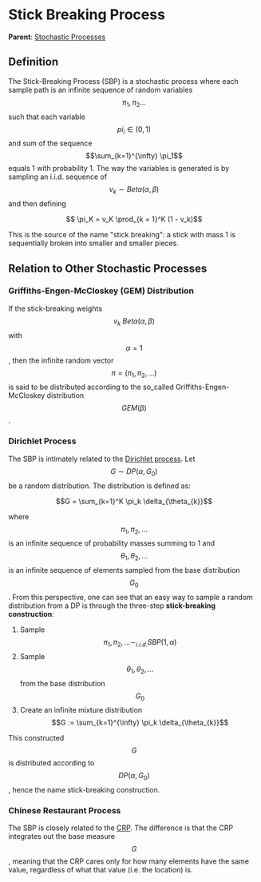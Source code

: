 # Stick Breaking Process

__Parent__: [Stochastic Processes](../stochastic_processes.md)

## Definition

The Stick-Breaking Process (SBP) is a stochastic process where each sample path is an infinite sequence of
random variables $$\pi_1, \pi_2...$$ such that each variable $$pi_i \in (0, 1)$$ and sum of the sequence
$$\sum_{k=1}^{\infty} \pi_1$$ equals 1 with probability 1. The way the variables is generated is by sampling
an i.i.d. sequence of $$v_k \sim Beta(\alpha, \beta)$$ and then defining

$$ \pi_K = v_K \prod_{k = 1}^K (1 - v_k)$$

This is the source of the name "stick breaking": a stick with mass 1 is sequentially broken into smaller and
smaller pieces.


## Relation to Other Stochastic Processes

### Griffiths-Engen-McCloskey (GEM) Distribution

If the stick-breaking weights $$v_k ~ Beta(\alpha, \beta)$$ with $$\alpha = 1$$, then the 
infinite random vector $$\pi = (\pi_1, \pi_2, ...)$$ is said to be distributed according
to the so_called Griffiths-Engen-McCloskey distribution $$GEM(\beta)$$.

### Dirichlet Process

The SBP is intimately related to the [Dirichlet process](dirichlet_process.md). Let $$G \sim DP(\alpha, G_0)$$
be a random distribution. The distribution is defined as:

$$G = \sum_{k=1}^K \pi_k \delta_{\theta_{k}}$$

where $$\pi_1, \pi_2, ...$$ is an infinite sequence of probability masses summing to 1 and
$$\theta_1, \theta_2, ...$$ is an infinite sequence of elements sampled from the base distribution
$$G_0$$. From this perspective, one can see that an easy way to sample a random distribution from a DP
is through the three-step __stick-breaking construction__:

1. Sample $$\pi_1, \pi_2, ... \sim_{i.i.d.} SBP(1, \alpha)$$
2. Sample $$\theta_1, \theta_2, ...$$ from the base distribution $$G_0$$
3. Create an infinite mixture distribution $$G := \sum_{k=1}^{\infty} \pi_k \delta_{\theta_{k}}$$

This constructed $$G$$ is distributed according to $$DP(\alpha, G_0)$$, hence the name stick-breaking
construction.

### Chinese Restaurant Process

The SBP is closely related to the [CRP](chinese_restaurant_process.md). The difference is that 
the CRP integrates out the base measure $$G$$, meaning that the CRP cares only for how many
elements have the same value, regardless of what that value (i.e. the location) is. 